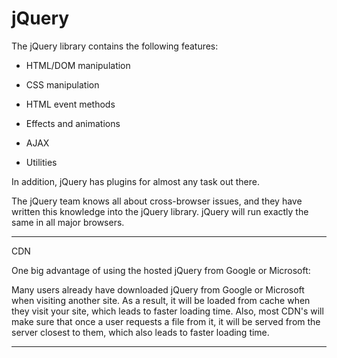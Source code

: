 # jQuery

The jQuery library contains the following features:

- HTML/DOM manipulation

- CSS manipulation

- HTML event methods

- Effects and animations

- AJAX

- Utilities

In addition, jQuery has plugins for almost any task out there.

The jQuery team knows all about cross-browser issues, and they have written this knowledge into the jQuery library. jQuery will run exactly the same in all major browsers.

---

CDN

One big advantage of using the hosted jQuery from Google or Microsoft:

Many users already have downloaded jQuery from Google or Microsoft when visiting another site. As a result, it will be loaded from cache when they visit your site, which leads to faster loading time. Also, most CDN's will make sure that once a user requests a file from it, it will be served from the server closest to them, which also leads to faster loading time.

---
